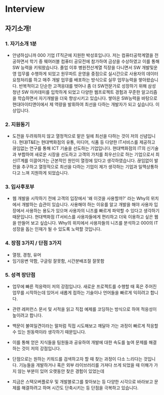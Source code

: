 # Interview

## 자기소개!

### 1. 자기소개 1분
- 안녕하십니까 000 기업 IT직군에 지원한 박성호입니다.
저는 컴퓨터공학계열을 전공하면서 학기 중 웨어러블 컴퓨터 공모전에 참가하여 금상을 수상하였고
이를 통해 SW 능력을 키워왔습니다. 졸업 이후 병원전산계열 직장을 다니면서 
SW 개발및운영 업무를 수행하게 되었고 원무파트 운영을 중점으로 
실시간으로 사용자의 데이터 요청처리를 하고 매주 개발 업무를 배포하는 방식으로 실무 업무능력을 쌓아왔습니다.
반복적이고 단순한 고객응대를 벗어나 좀 더 SW전문가로 성장하기 위해 
삼성 청년 SW 아카데미를 입학하게 되었고 다양한 웹프로젝트 경험과 꾸준한 알고리즘을 학습하면서 자기개발을 더욱 향상시키고 있습니다.
쌓아온 SW능력을 바탕으로 현대아이티앤이에서 제 역량을 발휘하여
최선을 다하는 개발자가 되고 싶습니다. 이상입니다.

### 2. 지원동기
- 도전을 두려워하지 않고 열정적으로 맡은 일에 최선을 다하는 것이 저의 신념입니다. 
현대IT&E는 현대백화점의 유통, 미디어, 식품 등 다양한 IT서비스를 제공하고 끊임없는 연구를 통해
 ICT 기술을 선도하는 기업입니다. 현대백화점의 IT의 신기술과 부합하여 새로운 시장을 선도하고 
고객의 가치를 최우선으로 하는 기업으로서 최신IT계를 이끌어가는 근본적인 원인이 열정에 있다고
 생각하였습니다. 끊임없이 발전을 추구하고 열정적으로 최선을 다하는 기업이 
제가 생각하는 기업과 일맥상통하다고 느껴 지원하게 되었습니다.

### 3. 입사후포부
- 웹 개발을 시작하기 전에 고객의 입장에서 '왜 이것을 사용할까?' 라는 Why의 위치에서 개발하는 
습관이 있습니다. 사용해야 하는 이유를 알고 개발을 해야 사용자 입장에서 사용하는 
용도가 있으며 사용자의 니즈를 빠르게 파악할 수 있다고 생각하기 때문입니다. 
현대백화점 IT서비스를 사용자들에게 편리하고 더욱 이용하고 싶은 웹을 만들어 보고 싶습니다. 
Why의 위치에서 사용자들의 니즈를 분석하고 000의  IT성장을 돕는 인재가 될 수 있도록
노력할 것입니다.

### 4. 장점 3가지 / 단점 3가지
- 열정, 경청, 유머
- 임기응변 약함, 구글링 잘못함, 시간분배조절 잘못함

### 5. 성격 장단점
- 업무에 빠른 적응력이 저의 강점입니다. 
새로운 프로젝트를 수행할 때 혹은 주어진 업무를 시작하는데 있어서 
새롭게 접하는 기술이나 언어들을 빠르게 익히려고 합니다.
- 관련 레퍼런스 문서 및 서적을 읽고 직접 예제를 코딩하는 방식으로 하여 적응성이 높이려고 합니다.
- 백문이 불여일견이라는 말처럼 직접 시도해보고 깨달아 가는 과정이 빠르게 적응할 수 있는 원동력이라
생각하기 때문입니다. 
- 이를 통해 얻은 지식들을 팀원들과 공유하여 
개발에 대한 속도를 높여 문제를 해결하는 것이 저의 강점입니다.

- 단점으로는 원하는 키워드를 검색하고자 할 때 찾는 과정이 다소 느리다는 것입니다.
기능들을 개발하거나 혹은 외부 라이브러리를 가져다 쓰게 되었을 때 
이해가 가지 않는 부분이 있어 오랫동안 찾은 경험이 있었는데
- 지금은 스택오버플로우 및 개발블로그를 찾아보는 등 다양한 시각으로 바라보고 문제를 해결하려고 하며
시간도 단축시키는 등 단점을 극복하고 있습니다.